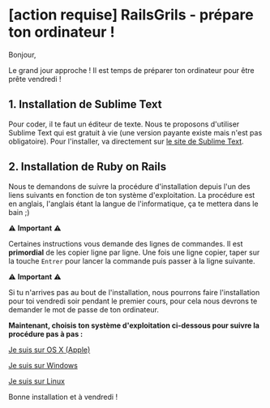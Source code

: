 # [action requise] RailsGrils - prépare ton ordinateur !

Bonjour,

Le grand jour approche ! Il est temps de préparer ton ordinateur pour être prête vendredi !

## 1. Installation de Sublime Text

Pour coder, il te faut un éditeur de texte. Nous te proposons d'utiliser Sublime Text qui est gratuit à vie (une version payante existe mais n'est pas obligatoire).
Pour l'installer, va directement sur [le site de Sublime Text](https://www.sublimetext.com/3).



## 2. Installation de Ruby on Rails

Nous te demandons de suivre la procédure d'installation depuis l'un des liens suivants en fonction de ton système d'exploitation. La procédure est en anglais, l'anglais étant la langue de l'informatique, ça te mettera dans le bain ;)

⚠ **Important** ⚠

Certaines instructions vous demande des lignes de commandes. Il est **primordial** de les copier ligne par ligne. Une fois une ligne copier, taper sur la touche `Entrer` pour lancer la commande puis passer à la ligne suivante.

⚠ **Important** ⚠

Si tu n'arrives pas au bout de l'installation, nous pourrons faire l'installation pour toi vendredi soir pendant le premier cours, pour cela nous devrons te demander le mot de passe de ton ordinateur.


 **Maintenant, choisis ton système d'exploitation ci-dessous pour suivre la procédure pas à pas :**

[Je suis sur OS X (Apple)](https://guides.railsgirls.com/install#setup-for-os-x)

[Je suis sur Windows](https://guides.railsgirls.com/install#setup-for-windows)

[Je suis sur Linux](https://guides.railsgirls.com/install#setup-for-linux)



Bonne installation et à vendredi !
